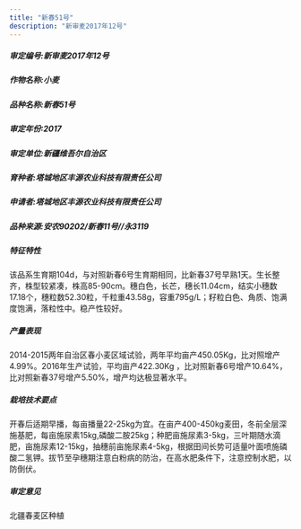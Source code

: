 ```yaml
---
title: "新春51号"
description: "新审麦2017年12号"
---
```

##### 审定编号:新审麦2017年12号

##### 作物名称:小麦

##### 品种名称:新春51号

##### 审定年份:2017

##### 审定单位:新疆维吾尔自治区

##### 育种者:塔城地区丰源农业科技有限责任公司

##### 申请者:塔城地区丰源农业科技有限责任公司

##### 品种来源:安农90202/新春11号//永3119

##### 特征特性
该品系生育期104d，与对照新春6号生育期相同，比新春37号早熟1天。生长整齐，株型较紧凑，株高85-90cm。穗白色，长芒，穗长11.04cm，结实小穗数17.18个，穗粒数52.30粒，千粒重43.58g，容重795g/L；籽粒白色、角质、饱满度饱满，落粒性中。稳产性较好。

##### 产量表现
2014-2015两年自治区春小麦区域试验，两年平均亩产450.05Kg，比对照增产4.99%。2016年生产试验，平均亩产422.30Kg ，比对照新春6号增产10.64%，比对照新春37号增产5.50%，增产均达极显著水平。

##### 栽培技术要点
开春后适期早播，每亩播量22-25kg为宜。在亩产400-450kg麦田，冬前全层深施基肥，每亩施尿素15kg,磷酸二胺25kg；种肥亩施尿素3-5kg，三叶期随水滴肥，亩施尿素12-15kg，抽穗前亩施尿素4-5kg，根据田间长势可适量叶面喷施磷酸二氢钾。拔节至孕穗期注意白粉病的防治，在高水肥条件下，注意控制水肥，以防倒伏。

##### 审定意见
北疆春麦区种植

